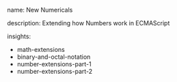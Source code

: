 name: New Numericals

description: Extending how Numbers work in ECMAScript

insights:
  - math-extensions
  - binary-and-octal-notation
  - number-extensions-part-1
  - number-extensions-part-2
